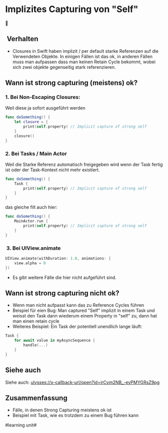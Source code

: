 # Implizites Capturing von "Self"
🦋

##  Verhalten
- Closures in Swift haben implizit / per default starke Referenzen auf die Verwendeten Objekte. In einigen Fällen ist das ok, in anderen Fällen muss man aufpassen dass man keinen Retain Cycle bekommt, wobei sich zwei objekte gegenseitig stark referenzieren.

## Wann ist strong capturing (meistens) ok?

### 1. Bei Non-Escaping Closures:

Weil diese ja sofort ausgeführt werden

```swift
func doSomething() {
	let closure = {
		print(self.property) // Implicit capture of strong self
    }
    closure()
}
```

### 2. Bei Tasks / Main Actor

Weil die Starke Referenz automatisch freigegeben wird wenn der Task fertig ist oder der Task-Kontext nicht mehr existiert.

```swift
func doSomething() {
	Task {
		print(self.property) // Implicit capture of strong self
    }
}
```

das gleiche filt auch hier:

```swift
func doSomething() {
	MainActor.run {
		print(self.property) // Implicit capture of strong self
    }
}
```

###  3. Bei UIView.animate 

```swift
UIView.animate(withDuration: 1.0, animations: {
	view.alpha = 0
})
```

- Es gibt weitere Fälle die hier nicht aufgeführt sind.



## Wann ist strong capturing nicht ok?

- Wenn man nicht aufpasst kann das zu Reference Cycles führen
- Beispiel für eien Bug: Man captured "Self" implizit in einem Task und weisst den Task dann wiederum einem Property in "self" zu, dann hat man einen retain cycle
- Weiteres Beispiel: Ein Task der potentiell unendlich lange läuft:

```swift
Task {
	for await value in myAsyncSequence {
		handle(...)
	}
}
```

## Siehe auch
Siehe auch: [ulysses://x-callback-url/open?id=irCym2NB\_-eyPMYGRsZ9pg][1]


## Zusammenfassung
- Fälle, in denen Strong Capturing meistens ok ist
- Beispiel mit Task, wie es trotzdem zu einem Bug führen kann

[1]:	ulysses://x-callback-url/open?id=irCym2NB_-eyPMYGRsZ9pg

#learning unit#